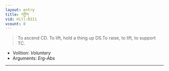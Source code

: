 ```yaml
---
layout: entry
title: འགྱོག་
vid: Hill:0311
vcount: 0
---
```

> To ascend CD\. To lift, hold a thing up DS\.To raise, to lift, to support TC\.

* Volition: _Voluntary_
* Arguments: _Erg-Abs_

---

